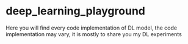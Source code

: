 # deep_learning_playground
Here you will find every code implementation of DL model, the code implementation may vary, it is mostly to share you my DL experiments
